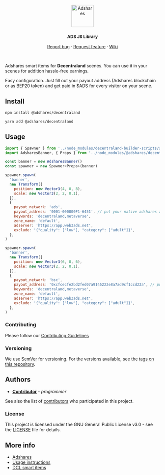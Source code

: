 <p align="center">
  <a href="https://adshares.net/">
    <img src="https://adshares.net/logos/ads.svg" alt="Adshares" width=72 height=72>
  </a>
  <h3 align="center"><small>ADS JS Library</small></h3>
  <p align="center">
    <a href="https://github.com/adshares/decentraland/issues/new?template=bug_report.md&labels=Bug">Report bug</a>
    ·
    <a href="https://github.com/adshares/decentraland/issues/new?template=feature_request.md&labels=New%20Feature">Request feature</a>
    ·
    <a href="https://github.com/adshares/ads/wiki">Wiki</a>
  </p>
</p>

<br>

Adshares smart items for **Decentraland** scenes. You can use it in your scenes for addition hassle-free earnings.

Easy configuration. Just fill out your payout address (Adshares blockchain or as BEP20 token) and get paid in $ADS for every visitor on your scene.


## Install

```bash
npm install @adshares/decentraland

yarn add @adshares/decentraland
```

## Usage

```js
import { Spawner } from '../node_modules/decentraland-builder-scripts/spawner'
import AdsharesBanner, { Props } from '../node_modules/@adshares/decentraland/src/item'

const banner = new AdsharesBanner()
const spawner = new Spawner<Props>(banner)

spawner.spawn(
  'banner',
  new Transform({
    position: new Vector3(4, 0, 8),
    scale: new Vector3(2, 2, 0.1),
  }),
  {
    payout_network: 'ads',
    payout_address: '0001-000000F1-6451', // put your native adshares address
    keywords: 'decentraland,metaverse',
    zone_name: 'default',
    adserver: 'https://app.web3ads.net',
    exclude: '{"quality": ["low"], "category": ["adult"]}',
  },
)

spawner.spawn(
  'banner',
  new Transform({
    position: new Vector3(6, 0, 6),
    scale: new Vector3(2, 2, 0.1),
  }),
  {
    payout_network: 'bsc',
    payout_address: '0xcfcecfe2bd2fed07a9145222e8a7ad9cf1ccd22a', // put your metamask address here (binance chain)
    keywords: 'decentraland,metaverse',
    zone_name: 'default',
    adserver: 'https://app.web3ads.net',
    exclude: '{"quality": ["low"], "category": ["adult"]}',
  },
)
```

### Contributing

Please follow our [Contributing Guidelines](docs/CONTRIBUTING.md)

### Versioning

We use [SemVer](http://semver.org/) for versioning. For the versions available, see the [tags on this repository](https://github.com/adshares/decentraland/tags).

## Authors

- **[Contributor](https://github.com/smartsir796)** - _programmer_

See also the list of [contributors](https://github.com/adshares/decentraland/contributors) who participated in this project.

### License

This project is licensed under the GNU General Public License v3.0 - see the [LICENSE](LICENSE) file for details.

## More info

- [Adshares](https://adshares.net)
- [Usage instructions](https://adshar.es/decentraland)
- [DCL smart items](https://docs.decentraland.org/development-guide/smart-items/)
